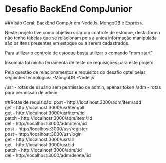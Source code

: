 # Desafio BackEnd CompJunior

##Visão Geral:
BackEnd CompJr em NodeJs, MongoDB e Express.


Neste projeto tive como objetivo criar um controle de estoque, desta forma não tenho tabelas que se relacionam pois a unica informação manipulada são os itens presentes em estoque ou a serem cadastrados.

Para utilizar o controle de estoque basta utilizar o comando "npm start"

Insomnia foi minha ferramenta de teste de requisições para este projeto

Pela questão de relacionamentos e requisitos do desafio optei pelas seguintes tecnologias:
-MongoDB
-Node.js

/usr - rotas de usuário sem permissão de admin, apenas token
/adm - rotas para permissão de admin

##Rotas de requisição:
post - http://localhost:3000/adm/item/add <br>
get - http://localhost:3000/usr/item/all <br>
get - http://localhost:3000/usr/item/:id <br>
patch - http://localhost:3000/adm/item/:id <br>
del - http://localhost:3000/adm/item/:id <br>
post - http://localhost:3000/usr/register <br>
post - http://localhost:3000/usr/login <br>
get - http://localhost:3000/usr/all <br>
get - http://localhost:3000/usr/:id <br>
patch - http://localhost:3000/adm/:id <br>
del - http://localhost:3000/adm/delete/:id
